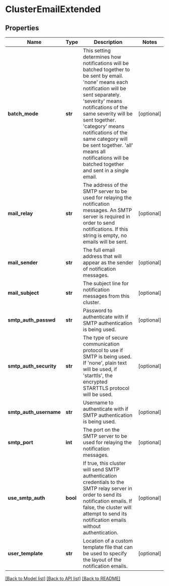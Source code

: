 # ClusterEmailExtended

## Properties
Name | Type | Description | Notes
------------ | ------------- | ------------- | -------------
**batch_mode** | **str** | This setting determines how notifications will be batched together to be sent by email.  &#39;none&#39; means each notification will be sent separately.  &#39;severity&#39; means notifications of the same severity will be sent together.  &#39;category&#39; means notifications of the same category will be sent together.  &#39;all&#39; means all notifications will be batched together and sent in a single email. | [optional] 
**mail_relay** | **str** | The address of the SMTP server to be used for relaying the notification messages.  An SMTP server is required in order to send notifications.  If this string is empty, no emails will be sent. | [optional] 
**mail_sender** | **str** | The full email address that will appear as the sender of notification messages. | [optional] 
**mail_subject** | **str** | The subject line for notification messages from this cluster. | [optional] 
**smtp_auth_passwd** | **str** | Password to authenticate with if SMTP authentication is being used. | [optional] 
**smtp_auth_security** | **str** | The type of secure communication protocol to use if SMTP is being used.  If &#39;none&#39;, plain text will be used, if &#39;starttls&#39;, the encrypted STARTTLS protocol will be used. | [optional] 
**smtp_auth_username** | **str** | Username to authenticate with if SMTP authentication is being used. | [optional] 
**smtp_port** | **int** | The port on the SMTP server to be used for relaying the notification messages.   | [optional] 
**use_smtp_auth** | **bool** | If true, this cluster will send SMTP authentication credentials to the SMTP relay server in order to send its notification emails.  If false, the cluster will attempt to send its notification emails without authentication. | [optional] 
**user_template** | **str** | Location of a custom template file that can be used to specify the layout of the notification emails. | [optional] 

[[Back to Model list]](../README.md#documentation-for-models) [[Back to API list]](../README.md#documentation-for-api-endpoints) [[Back to README]](../README.md)


